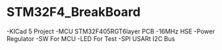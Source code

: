 # STM32F4_BreakBoard
-KICad 5 Project
-MCU STM32F405RGT6layer PCB
-16MHz HSE 
-Power Regulator 
-SW For MCU
-LED For Test 
-SPI USARt I2C Bus 

